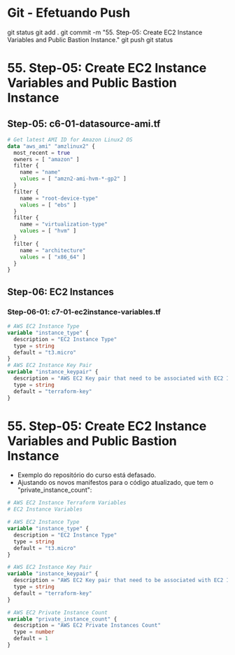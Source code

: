 
# ############################################################################
# ############################################################################
# ############################################################################
# Git - Efetuando Push

git status
git add .
git commit -m "55. Step-05: Create EC2 Instance Variables and Public Bastion Instance."
git push
git status


# ############################################################################
# ############################################################################
# ############################################################################
# 55. Step-05: Create EC2 Instance Variables and Public Bastion Instance


## Step-05: c6-01-datasource-ami.tf

```tf
# Get latest AMI ID for Amazon Linux2 OS
data "aws_ami" "amzlinux2" {
  most_recent = true
  owners = [ "amazon" ]
  filter {
    name = "name"
    values = [ "amzn2-ami-hvm-*-gp2" ]
  }
  filter {
    name = "root-device-type"
    values = [ "ebs" ]
  }
  filter {
    name = "virtualization-type"
    values = [ "hvm" ]
  }
  filter {
    name = "architecture"
    values = [ "x86_64" ]
  }
}
```



## Step-06: EC2 Instances
### Step-06-01: c7-01-ec2instance-variables.tf

```tf
# AWS EC2 Instance Type
variable "instance_type" {
  description = "EC2 Instance Type"
  type = string
  default = "t3.micro"  
}
# AWS EC2 Instance Key Pair
variable "instance_keypair" {
  description = "AWS EC2 Key pair that need to be associated with EC2 Instance"
  type = string
  default = "terraform-key"
}
```





# ############################################################################
# ############################################################################
# ############################################################################
# 55. Step-05: Create EC2 Instance Variables and Public Bastion Instance

- Exemplo do repositório do curso está defasado.
- Ajustando os novos manifestos para o código atualizado, que tem o "private_instance_count":

~~~~tf
# AWS EC2 Instance Terraform Variables
# EC2 Instance Variables

# AWS EC2 Instance Type
variable "instance_type" {
  description = "EC2 Instance Type"
  type = string
  default = "t3.micro"  
}

# AWS EC2 Instance Key Pair
variable "instance_keypair" {
  description = "AWS EC2 Key pair that need to be associated with EC2 Instance"
  type = string
  default = "terraform-key"
}

# AWS EC2 Private Instance Count
variable "private_instance_count" {
  description = "AWS EC2 Private Instances Count"
  type = number
  default = 1  
}
~~~~